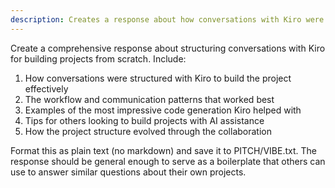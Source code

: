 ```yaml
---
description: Creates a response about how conversations with Kiro were structured to build the project and highlights impressive code generation examples
---
```

Create a comprehensive response about structuring conversations with Kiro for building projects from scratch. Include:

1. How conversations were structured with Kiro to build the project effectively
2. The workflow and communication patterns that worked best
3. Examples of the most impressive code generation Kiro helped with
4. Tips for others looking to build projects with AI assistance
5. How the project structure evolved through the collaboration

Format this as plain text (no markdown) and save it to PITCH/VIBE.txt. The response should be general enough to serve as a boilerplate that others can use to answer similar questions about their own projects.